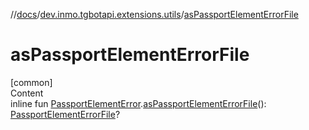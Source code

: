 //[docs](../../index.md)/[dev.inmo.tgbotapi.extensions.utils](index.md)/[asPassportElementErrorFile](as-passport-element-error-file.md)



# asPassportElementErrorFile  
[common]  
Content  
inline fun [PassportElementError](../dev.inmo.tgbotapi.types.passport/-passport-element-error/index.md).[asPassportElementErrorFile](as-passport-element-error-file.md)(): [PassportElementErrorFile](../dev.inmo.tgbotapi.types.passport/-passport-element-error-file/index.md)?  




